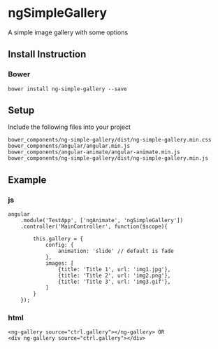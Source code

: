 # ngSimpleGallery
A simple image gallery with some options

## Install Instruction ##
### Bower ###
```
bower install ng-simple-gallery --save 
```
## Setup ##
Include the following files into your project
```
bower_components/ng-simple-gallery/dist/ng-simple-gallery.min.css
bower_components/angular/angular.min.js
bower_components/angular-animate/angular-animate.min.js
bower_components/ng-simple-gallery/dist/ng-simple-gallery.min.js
```

## Example ##
### js ###
```
angular
    .module('TestApp', ['ngAnimate', 'ngSimpleGallery'])
    .controller('MainController', function($scope){

        this.gallery = {
            config: {
                animation: 'slide' // default is fade
            },
            images: [
                {title: 'Title 1', url: 'img1.jpg'},
                {title: 'Title 2', url: 'img2.png'},
                {title: 'Title 3', url: 'img3.gif'},
            ]
        }
    });
```
### html ###
```
<ng-gallery source="ctrl.gallery"></ng-gallery> OR 
<div ng-gallery source="ctrl.gallery"></div>
```
